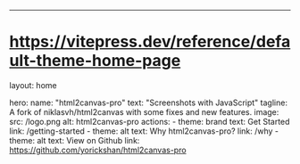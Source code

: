 ---
# https://vitepress.dev/reference/default-theme-home-page
layout: home

hero:
  name: "html2canvas-pro"
  text: "Screenshots with JavaScript"
  tagline: A fork of niklasvh/html2canvas with some fixes and new features.
  image:
    src: /logo.png
    alt: html2canvas-pro
  actions:
    - theme: brand
      text: Get Started
      link: /getting-started
    - theme: alt
      text: Why html2canvas-pro?
      link: /why
    - theme: alt
      text: View on Github
      link: https://github.com/yorickshan/html2canvas-pro
